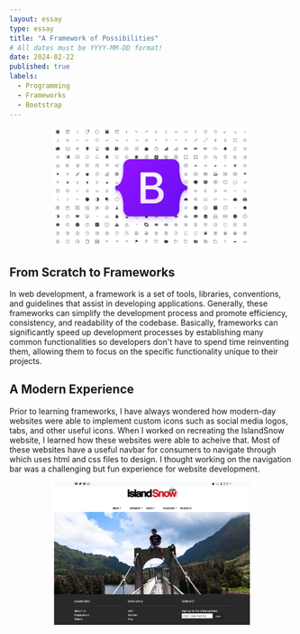 ```yaml
---
layout: essay
type: essay
title: "A Framework of Possibilities"
# All dates must be YYYY-MM-DD format!
date: 2024-02-22
published: true
labels:
  - Programming
  - Frameworks
  - Bootstrap
---
```

<p align="center">
<img width="350px" class="img-fluid" src="../img/bootstrap.png">
</p>

## From Scratch to Frameworks
In web development, a framework is a set of tools, libraries, conventions, and guidelines that assist in developing applications. Generally, these frameworks can simplify the development process and promote efficiency, consistency, and readability of the codebase. Basically, frameworks can significantly speed up development processes by establishing many common functionalities so developers don't have to spend time reinventing them, allowing them to focus on the specific functionality unique to their projects.

## A Modern Experience
Prior to learning frameworks, I have always wondered how modern-day websites were able to implement custom icons such as social media logos, tabs, and other useful icons. When I worked on recreating the IslandSnow website, I learned how these websites were able to acheive that. Most of these websites have a useful navbar for consumers to navigate through which uses html and css files to design. I thought working on the navigation bar was a challenging but fun experience for website development. 

<p align="center">
<img width="350px" class="img-fluid" src="../img/islandSnow.png">
</p>
